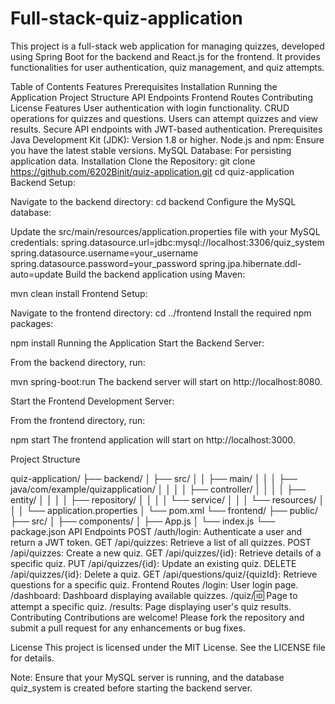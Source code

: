 ﻿# Full-stack-quiz-application
 This project is a full-stack web application for managing quizzes, developed using Spring Boot for the backend and React.js for the frontend. It provides functionalities for user authentication, quiz management, and quiz attempts.

Table of Contents
Features
Prerequisites
Installation
Running the Application
Project Structure
API Endpoints
Frontend Routes
Contributing
License
Features
User authentication with login functionality.
CRUD operations for quizzes and questions.
Users can attempt quizzes and view results.
Secure API endpoints with JWT-based authentication.
Prerequisites
Java Development Kit (JDK): Version 1.8 or higher.
Node.js and npm: Ensure you have the latest stable versions.
MySQL Database: For persisting application data.
Installation
Clone the Repository:
git clone https://github.com/6202Binit/quiz-application.git
cd quiz-application
Backend Setup:

Navigate to the backend directory:
cd backend
Configure the MySQL database:

Update the src/main/resources/application.properties file with your MySQL credentials:
spring.datasource.url=jdbc:mysql://localhost:3306/quiz_system
spring.datasource.username=your_username
spring.datasource.password=your_password
spring.jpa.hibernate.ddl-auto=update
Build the backend application using Maven:

mvn clean install
Frontend Setup:

Navigate to the frontend directory:
cd ../frontend
Install the required npm packages:

npm install
Running the Application
Start the Backend Server:

From the backend directory, run:

mvn spring-boot:run
The backend server will start on http://localhost:8080.

Start the Frontend Development Server:

From the frontend directory, run:


npm start
The frontend application will start on http://localhost:3000.

Project Structure

quiz-application/
├── backend/
│   ├── src/
│   │   ├── main/
│   │   │   ├── java/com/example/quizapplication/
│   │   │   │   ├── controller/
│   │   │   │   ├── entity/
│   │   │   │   ├── repository/
│   │   │   │   └── service/
│   │   │   └── resources/
│   │   │       └── application.properties
│   └── pom.xml
└── frontend/
    ├── public/
    ├── src/
    │   ├── components/
    │   ├── App.js
    │   └── index.js
    └── package.json
API Endpoints
POST /auth/login: Authenticate a user and return a JWT token.
GET /api/quizzes: Retrieve a list of all quizzes.
POST /api/quizzes: Create a new quiz.
GET /api/quizzes/{id}: Retrieve details of a specific quiz.
PUT /api/quizzes/{id}: Update an existing quiz.
DELETE /api/quizzes/{id}: Delete a quiz.
GET /api/questions/quiz/{quizId}: Retrieve questions for a specific quiz.
Frontend Routes
/login: User login page.
/dashboard: Dashboard displaying available quizzes.
/quiz/:id: Page to attempt a specific quiz.
/results: Page displaying user's quiz results.
Contributing
Contributions are welcome! Please fork the repository and submit a pull request for any enhancements or bug fixes.

License
This project is licensed under the MIT License. See the LICENSE file for details.

Note: Ensure that your MySQL server is running, and the database quiz_system is created before starting the backend server.
